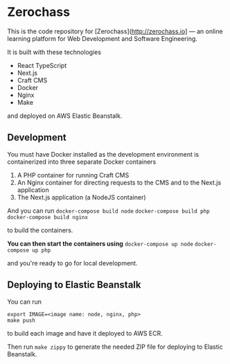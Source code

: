 # Zerochass

This is the code repository for [Zerochass](http://zerochass.io] — an online learning platform for Web Development and Software Engineering.

It is built with these technologies
- React TypeScript
- Next.js
- Craft CMS
- Docker
- Nginx
- Make

and deployed on AWS Elastic Beanstalk.

## Development

You must have Docker installed as the development environment is containerized into three separate Docker containers
1. A PHP container for running Craft CMS
2. An Nginx container for directing requests to the CMS and to the Next.js application
3. The Next.js application (a NodeJS container)

And you can run 
`docker-compose build node`
`docker-compose build php`
`docker-compose build nginx`

to build the containers.

__You can then start the containers using__
`docker-compose up node`
`docker-compose up php`

and you're ready to go for local development.

## Deploying to Elastic Beanstalk

You can run

```
export IMAGE=<image name: node, nginx, php>
make push
```

to build each image and have it deployed to AWS ECR. 

Then run `make zippy` to generate the needed ZIP file for deploying to Elastic Beanstalk.
